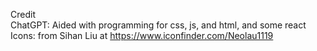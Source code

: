 Credit \
ChatGPT: Aided with programming for css, js, and html, and some react \
Icons: from Sihan Liu at https://www.iconfinder.com/Neolau1119

